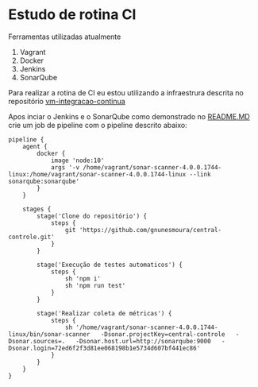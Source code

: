 # Estudo de rotina CI

Ferramentas utilizadas atualmente
1. Vagrant
2. Docker
3. Jenkins
4. SonarQube

Para realizar a rotina de CI eu estou utilizando a infraestrura descrita no repositório [vm-integracao-continua](https://github.com/gnunesmoura/vm-integracao-continua)

Apos inciar o Jenkins e o SonarQube como demonstrado no [README.MD](https://github.com/gnunesmoura/vm-integracao-continua/blob/master/README.md) crie um job de pipeline com o pipeline descrito abaixo:
```
pipeline {
    agent {
        docker {
            image 'node:10'
            args '-v /home/vagrant/sonar-scanner-4.0.0.1744-linux:/home/vagrant/sonar-scanner-4.0.0.1744-linux --link sonarqube:sonarqube'
        }
    }
    
    stages {
        stage('Clone do repositório') {
            steps {
                git 'https://github.com/gnunesmoura/central-controle.git'
            }
        }
        
        stage('Execução de testes automaticos') {
            steps {
                sh 'npm i'
                sh 'npm run test'
            }
        }
    
        stage('Realizar coleta de métricas') {
            steps {
                sh '/home/vagrant/sonar-scanner-4.0.0.1744-linux/bin/sonar-scanner   -Dsonar.projectKey=central-controle   -Dsonar.sources=.   -Dsonar.host.url=http://sonarqube:9000   -Dsonar.login=72ed6f2f3d81ee068198b1e5734d607bf441ec86'
            }
        }
    }
}
```